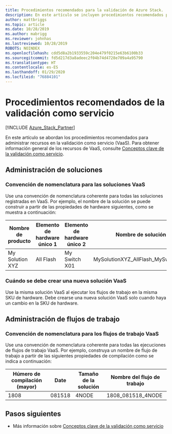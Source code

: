 ```yaml
---
title: Procedimientos recomendados para la validación de Azure Stack.
description: En este artículo se incluyen procedimientos recomendados para la validación como servicio.
author: mattbriggs
ms.topic: article
ms.date: 10/28/2019
ms.author: mabrigg
ms.reviewer: johnhas
ms.lastreviewed: 10/28/2019
ROBOTS: NOINDEX
ms.openlocfilehash: cdd5d8a2b1933559c204e479f0215e63b6100b33
ms.sourcegitcommit: fd5d217d3a8adeec2f04b74d4728e709a4a95790
ms.translationtype: HT
ms.contentlocale: es-ES
ms.lasthandoff: 01/29/2020
ms.locfileid: "76884101"
---
```

# <a name="best-practices-for-validation-as-a-service"></a>Procedimientos recomendados de la validación como servicio

[!INCLUDE [Azure_Stack_Partner](./includes/azure-stack-partner-appliesto.md)]

En este artículo se abordan los procedimientos recomendados para administrar recursos en la validación como servicio (VaaS). Para obtener información general de los recursos de VaaS, consulte [Conceptos clave de la validación como servicio](azure-stack-vaas-key-concepts.md).

## <a name="solution-management"></a>Administración de soluciones

### <a name="naming-convention-for-vaas-solutions"></a>Convención de nomenclatura para las soluciones VaaS

Use una convención de nomenclatura coherente para todas las soluciones registradas en VaaS. Por ejemplo, el nombre de la solución se puede construir a partir de las propiedades de hardware siguientes, como se muestra a continuación:

|Nombre de producto | Elemento de hardware único 1 | Elemento de hardware único 2 | Nombre de solución
|---|---|---|---|
My Solution XYZ |  All Flash | My Switch X01 | MySolutionXYZ_AllFlash_MySwitchX01

### <a name="when-to-create-a-new-vaas-solution"></a>Cuándo se debe crear una nueva solución VaaS

Use la misma solución VaaS al ejecutar los flujos de trabajo en la misma SKU de hardware. Debe crearse una nueva solución VaaS solo cuando haya un cambio en la SKU de hardware.

## <a name="workflow-management"></a>Administración de flujos de trabajo

### <a name="naming-convention-for-vaas-workflows"></a>Convención de nomenclatura para los flujos de trabajo VaaS

Use una convención de nomenclatura coherente para todas las ejecuciones de flujos de trabajo VaaS. Por ejemplo, construya un nombre de flujo de trabajo a partir de las siguientes propiedades de compilación como se indica a continuación:

|Húmero de compilación (mayor) | Date | Tamaño de la solución | Nombre del flujo de trabajo
|---|---|---| ---|
1808 | 081518 | 4NODE | 1808_081518_4NODE

## <a name="next-steps"></a>Pasos siguientes

- Más información sobre [Conceptos clave de la validación como servicio](azure-stack-vaas-key-concepts.md)
